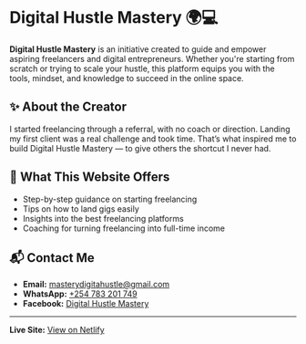 # Digital Hustle Mastery 🌍💻

**Digital Hustle Mastery** is an initiative created to guide and empower aspiring freelancers and digital entrepreneurs. Whether you're starting from scratch or trying to scale your hustle, this platform equips you with the tools, mindset, and knowledge to succeed in the online space.

## ✨ About the Creator
I started freelancing through a referral, with no coach or direction. Landing my first client was a real challenge and took time. That’s what inspired me to build Digital Hustle Mastery — to give others the shortcut I never had.

## 🚀 What This Website Offers
- Step-by-step guidance on starting freelancing
- Tips on how to land gigs easily
- Insights into the best freelancing platforms
- Coaching for turning freelancing into full-time income

## 📬 Contact Me
- **Email:** [masterydigitahustle@gmail.com](mailto:masterydigitahustle@gmail.com)  
- **WhatsApp:** [+254 783 201 749](https://wa.me/254783201749)  
- **Facebook:** [Digital Hustle Mastery](https://www.facebook.com/DigitalHustleMastery)

---

**Live Site:** [View on Netlify](#) <!-- Replace # with your actual Netlify link -->
